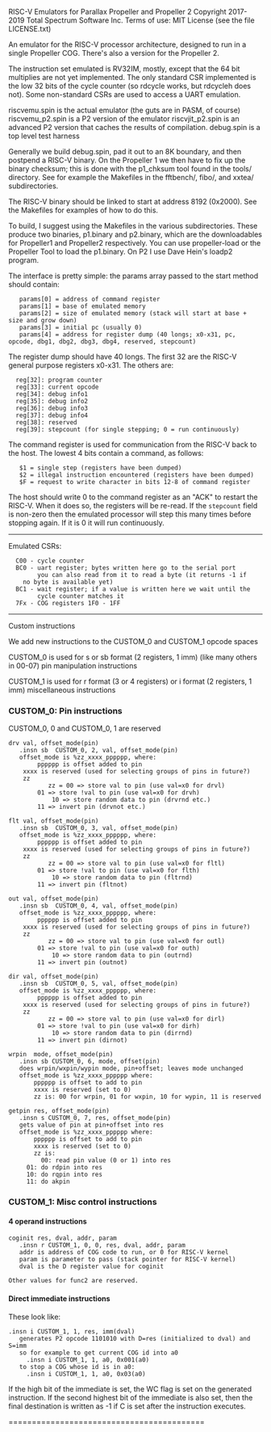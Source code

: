 RISC-V Emulators for Parallax Propeller and Propeller 2
Copyright 2017-2019 Total Spectrum Software Inc.
Terms of use: MIT License (see the file LICENSE.txt)

An emulator for the RISC-V processor architecture, designed to run
in a single Propeller COG. There's also a version for the Propeller 2.

The instruction set emulated is RV32IM, mostly, except that the 64 bit
multiplies are not yet implemented. The only standard CSR implemented is
the low 32 bits of the cycle counter (so rdcycle works, but rdcycleh does
not). Some non-standard CSRs are used to access a UART emulation.

riscvemu.spin is the actual emulator (the guts are in PASM, of course)
riscvemu_p2.spin is a P2 version of the emulator
riscvjit_p2.spin is an advanced P2 version that caches the results of
    compilation.
debug.spin is a top level test harness

Generally we build debug.spin, pad it out to an 8K boundary, and then
postpend a RISC-V binary. On the Propeller 1 we then have to fix up
the binary checksum; this is done with the p1_chksum tool found in
the tools/ directory. See for example the Makefiles
in the fftbench/, fibo/, and xxtea/ subdirectories.

The RISC-V binary should be linked to start at address 8192 (0x2000).
See the Makefiles for examples of how to do this.

To build, I suggest using the Makefiles in the various subdirectories.
These produce two binaries, p1.binary and p2.binary, which are the
downloadables for Propeller1 and Propeller2 respectively. You can use
propeller-load or the Propeller Tool to load the p1.binary. On
P2 I use Dave Hein's loadp2 program.

The interface is pretty simple: the params array passed to the start
method should contain:
```   
   params[0] = address of command register
   params[1] = base of emulated memory
   params[2] = size of emulated memory (stack will start at base + size and grow down)
   params[3] = initial pc (usually 0)
   params[4] = address for register dump (40 longs; x0-x31, pc, opcode, dbg1, dbg2, dbg3, dbg4, reserved, stepcount)
```

The register dump should have 40 longs. The first 32 are the RISC-V general
purpose registers x0-x31. The others are:
```
  reg[32]: program counter
  reg[33]: current opcode
  reg[34]: debug info1
  reg[35]: debug info2
  reg[36]: debug info3
  reg[37]: debug info4
  reg[38]: reserved
  reg[39]: stepcount (for single stepping; 0 = run continuously)
```

The command register is used for communication from the RISC-V back to the host.
The lowest 4 bits contain a command, as follows:
```
   $1 = single step (registers have been dumped)
   $2 = illegal instruction encountered (registers have been dumped)
   $F = request to write character in bits 12-8 of command register
```

The host should write 0 to the command register as an "ACK" to restart
the RISC-V. When it does so, the registers will be re-read. If the
`stepcount` field is non-zero then the emulated processor will step
this many times before stopping again. If it is 0 it will run continuously.
   
---------------------------------------------------------------------
Emulated CSRs:
```
  C00 - cycle counter
  BC0 - uart register; bytes written here go to the serial port
        you can also read from it to read a byte (it returns -1 if
	no byte is available yet)
  BC1 - wait register; if a value is written here we wait until the
        cycle counter matches it
  7Fx - COG registers 1F0 - 1FF
```
----------------------------------------------------------------------
Custom instructions

We add new instructions to the CUSTOM_0 and CUSTOM_1 opcode spaces

CUSTOM_0 is used for s or sb format (2 registers, 1 imm) (like many others in 00-07)
   pin manipulation instructions
   
CUSTOM_1 is used for r format (3 or 4 registers) or i format (2 registers, 1 imm)
   miscellaneous instructions

### CUSTOM_0: Pin instructions

CUSTOM_0, 0 and CUSTOM_0, 1 are reserved
```
drv val, offset_mode(pin)
   .insn sb  CUSTOM_0, 2, val, offset_mode(pin)
   offset_mode is %zz_xxxx_pppppp, where:
        pppppp is offset added to pin
	xxxx is reserved (used for selecting groups of pins in future?)
	zz
           zz = 00 => store val to pin (use val=x0 for drvl)     
		01 => store !val to pin (use val=x0 for drvh)
	        10 => store random data to pin (drvrnd etc.)
		11 => invert pin (drvnot etc.)
		
flt val, offset_mode(pin)
   .insn sb  CUSTOM_0, 3, val, offset_mode(pin)
   offset_mode is %zz_xxxx_pppppp, where:
        pppppp is offset added to pin
	xxxx is reserved (used for selecting groups of pins in future?)
	zz
           zz = 00 => store val to pin (use val=x0 for fltl)     
		01 => store !val to pin (use val=x0 for flth)
	        10 => store random data to pin (fltrnd)
		11 => invert pin (fltnot)
		
out val, offset_mode(pin)
   .insn sb  CUSTOM_0, 4, val, offset_mode(pin)
   offset_mode is %zz_xxxx_pppppp, where:
        pppppp is offset added to pin
	xxxx is reserved (used for selecting groups of pins in future?)
	zz
           zz = 00 => store val to pin (use val=x0 for outl)     
		01 => store !val to pin (use val=x0 for outh)
	        10 => store random data to pin (outrnd)
		11 => invert pin (outnot)
		
dir val, offset_mode(pin)
   .insn sb  CUSTOM_0, 5, val, offset_mode(pin)
   offset_mode is %zz_xxxx_pppppp, where:
        pppppp is offset added to pin
	xxxx is reserved (used for selecting groups of pins in future?)
	zz
           zz = 00 => store val to pin (use val=x0 for dirl)     
		01 => store !val to pin (use val=x0 for dirh)
	        10 => store random data to pin (dirrnd)
		11 => invert pin (dirnot)
		
wrpin  mode, offset_mode(pin)
   .insn sb CUSTOM_0, 6, mode, offset(pin)
   does wrpin/wxpin/wypin mode, pin+offset; leaves mode unchanged
   offset_mode is %zz_xxxx_pppppp where:
       pppppp is offset to add to pin
       xxxx is reserved (set to 0)
       zz is: 00 for wrpin, 01 for wxpin, 10 for wypin, 11 is reserved
       
getpin res, offset_mode(pin)
   .insn s CUSTOM_0, 7, res, offset_mode(pin)
   gets value of pin at pin+offset into res
   offset_mode is %zz_xxxx_pppppp where:
       pppppp is offset to add to pin
       xxxx is reserved (set to 0)
       zz is:
         00: read pin value (0 or 1) into res
	 01: do rdpin into res
	 10: do rqpin into res
	 11: do akpin
```
   
### CUSTOM_1: Misc control instructions

#### 4 operand instructions

```
coginit res, dval, addr, param
   .insn r CUSTOM_1, 0, 0, res, dval, addr, param
   addr is address of COG code to run, or 0 for RISC-V kernel
   param is parameter to pass (stack pointer for RISC-V kernel)
   dval is the D register value for coginit

Other values for func2 are reserved.
```

#### Direct immediate instructions

These look like:
```
.insn i CUSTOM_1, 1, res, imm(dval)
   generates P2 opcode 1101010 with D=res (initialized to dval) and S=imm
   so for example to get current COG id into a0
     .insn i CUSTOM_1, 1, a0, 0x001(a0) 
   to stop a COG whose id is in a0:
     .insn i CUSTOM_1, 1, a0, 0x03(a0)
```

If the high bit of the immediate is set, the WC flag is set on the generated instruction. If the second highest bit of the immediate is also set, then the final destination is written as -1 if C is set after the instruction executes.

==========================================

